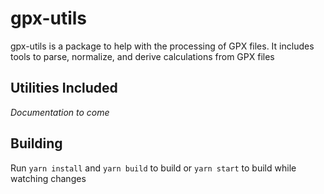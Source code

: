 # gpx-utils

gpx-utils is a package to help with the processing of GPX files. It includes tools to parse, normalize, and derive calculations from GPX files

## Utilities Included

*Documentation to come*

## Building

Run ```yarn install``` and ```yarn build``` to build or ```yarn start``` to build while watching changes